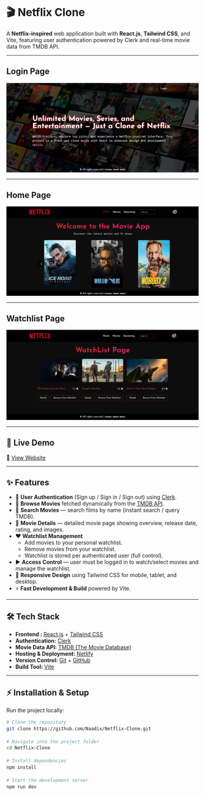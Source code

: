 # 🎬 Netflix Clone

A **Netflix-inspired** web application built with **React.js**, **Tailwind CSS**, and Vite, featuring user authentication powered by Clerk and real-time movie data from TMDB API.

---
## Login Page
![Screenshot](src/assets/LoginPage.png)

---
## Home Page
![Screenshot](src/assets/HomeApp.png)

---
## Watchlist Page
![Screenshot](src/assets/WatchlistScreen.png)

---

## 🚀 Live Demo
🔗 [View Website](https://myfilms-app.netlify.app/)

---

## ✨ Features
- 🔐 **User Authentication** (Sign up / Sign in / Sign out) using [Clerk](https://clerk.com).
- 🎥 **Browse Movies** fetched dynamically from the [TMDB API](https://developer.themoviedb.org/).
- 🔎 **Search Movies** — search films by name (instant search / query TMDB).
- 📄 **Movie Details** — detailed movie page showing overview, release date, rating, and images.
- ❤️ **Watchlist Management**
  - Add movies to your personal watchlist.
  - Remove movies from your watchlist.
  - Watchlist is stored per authenticated user (full control).
- ▶️ **Access Control** — user must be logged in to watch/select movies and manage the watchlist.
- 📱 **Responsive Design** using Tailwind CSS for mobile, tablet, and desktop.
- ⚡ **Fast Development & Build** powered by Vite.
---

## 🛠️ Tech Stack
- **Frontend :** [React.js](https://react.dev/) + [Tailwind CSS](https://tailwindcss.com/) 
- **Authentication:** [Clerk](https://clerk.com/)
- **Movie Data API:** [TMDB (The Movie Database)](https://developer.themoviedb.org/)
- **Hosting & Deployment:** [Netlify](https://www.netlify.com/) 
- **Version Control:** [Git](https://git-scm.com/) + [GitHub](https://github.com/)
- **Build Tool:** [Vite](https://vitejs.dev/)


---


## ⚡ Installation & Setup
Run the project locally:

```bash
# Clone the repository
git clone https://github.com/Naadix/Netflix-Clone.git

# Navigate into the project folder
cd Netflix-Clone

# Install dependencies
npm install

# Start the development server
npm run dev
